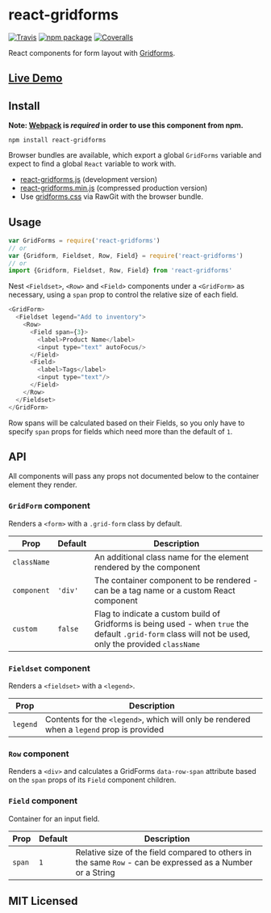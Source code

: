 # react-gridforms

[![Travis][build-badge]][build]
[![npm package][npm-badge]][npm]
[![Coveralls][coveralls-badge]][coveralls]

React components for form layout with [Gridforms](https://github.com/kumailht/gridforms).

## [Live Demo](http://insin.github.io/react-gridforms/)

## Install

**Note: [Webpack](http://webpack.github.io/) is _required_ in order to use this component from npm.**

```
npm install react-gridforms
```

Browser bundles are available, which export a global `GridForms` variable and expect to find a global ``React`` variable to work with.

* [react-gridforms.js](https://npmcdn.com/react-gridforms/umd/react-gridforms.js) (development version)
* [react-gridforms.min.js](https://npmcdn.com/react-gridforms/umd/react-gridforms.min.js) (compressed production version)
* Use [gridforms.css](https://cdn.rawgit.com/kumailht/gridforms/master/gridforms/gridforms.css) via RawGit with the browser bundle.

## Usage

```javascript
var GridForms = require('react-gridforms')
// or
var {Gridform, Fieldset, Row, Field} = require('react-gridforms')
// or
import {Gridform, Fieldset, Row, Field} from 'react-gridforms'
```

Nest `<Fieldset>`, `<Row>` and `<Field>` components under a `<GridForm>` as necessary, using a `span` prop to control the relative size of each field.

```js
<GridForm>
  <Fieldset legend="Add to inventory">
    <Row>
      <Field span={3}>
        <label>Product Name</label>
        <input type="text" autoFocus/>
      </Field>
      <Field>
        <label>Tags</label>
        <input type="text"/>
      </Field>
    </Row>
  </Fieldset>
</GridForm>
```

Row spans will be calculated based on their Fields, so you only have to specify `span` props for fields which need more than the default of `1`.

## API

All components will pass any props not documented below to the container element they render.

### `GridForm` component

Renders a `<form>` with a `.grid-form` class by default.

Prop | Default | Description
---- | ------- | -----------
`className` | | An additional class name for the element rendered by the component
`component` | `'div'` | The container component to be rendered - can be a tag name or a custom React component
`custom` | `false` | Flag to indicate a custom build of Gridforms is being used - when `true` the default `.grid-form` class will not be used, only the provided `className`

### `Fieldset` component

Renders a `<fieldset>` with a `<legend>`.

Prop | Description
---- | -----------
`legend` | Contents for the `<legend>`, which will only be rendered when a `legend` prop is provided

### `Row` component

Renders a `<div>` and calculates a GridForms `data-row-span` attribute based on the `span` props of its `Field` component children.

### `Field` component

Container for an input field.

Prop | Default | Description
---- | ------- | -----------
`span` | `1` | Relative size of the field compared to others in the same `Row` - can be expressed as a Number or a String

## MIT Licensed

[build-badge]: https://img.shields.io/travis/insin/react-gridforms/master.svg?style=flat-square
[build]: https://travis-ci.org/insin/react-gridforms

[npm-badge]: https://img.shields.io/npm/v/react-gridforms.svg?style=flat-square
[npm]: https://www.npmjs.org/package/react-gridforms

[coveralls-badge]: https://img.shields.io/coveralls/insin/react-gridforms/master.svg?style=flat-square
[coveralls]: https://coveralls.io/github/insin/react-gridforms
